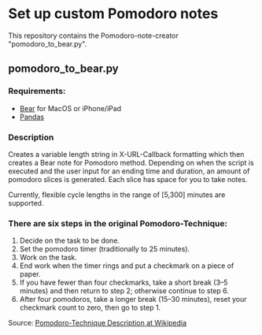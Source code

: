 # Set up custom Pomodoro notes

This repository contains the Pomodoro-note-creator "pomodoro_to_bear.py".

## pomodoro_to_bear.py

### Requirements:

- [Bear](www.bear.app) for MacOS or iPhone/iPad
- [Pandas](https://pandas.pydata.org) 

### Description

Creates a variable length string in X-URL-Callback formatting which then creates a Bear note for Pomodoro method. Depending on when the script is executed and the user input for an ending time and duration, an amount of pomodoro slices is generated. Each slice has space for you to take notes.

Currently, flexible cycle lengths in the range of [5,300] minutes are supported.


### There are six steps in the original Pomodoro-Technique:

1. Decide on the task to be done.
2. Set the pomodoro timer (traditionally to 25 minutes).
3. Work on the task.
4. End work when the timer rings and put a checkmark on a piece of paper.
5. If you have fewer than four checkmarks, take a short break (3–5 minutes) and then
    return to step 2; otherwise continue to step 6.
6. After four pomodoros, take a longer break (15–30 minutes), reset your checkmark
    count to zero, then go to step 1.

Source: [Pomodoro-Technique Description at Wikipedia](https://en.wikipedia.org/wiki/Pomodoro_Technique#Description)
